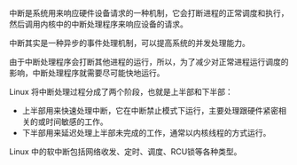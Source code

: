 中断是系统用来响应硬件设备请求的一种机制，它会打断进程的正常调度和执行，然后调用内核中的中断处理程序来响应设备的请求。

中断其实是一种异步的事件处理机制，可以提高系统的并发处理能力。

由于中断处理程序会打断其他进程的运行，所以，为了减少对正常进程运行调度的影响，中断处理程序就需要尽可能快地运行。

Linux 将中断处理过程分成了两个阶段，也就是上半部和下半部：
- 上半部用来快速处理中断，它在中断禁止模式下运行，主要处理跟硬件紧密相关的或时间敏感的工作。
- 下半部用来延迟处理上半部未完成的工作，通常以内核线程的方式运行。

Linux 中的软中断包括网络收发、定时、调度、RCU锁等各种类型。

